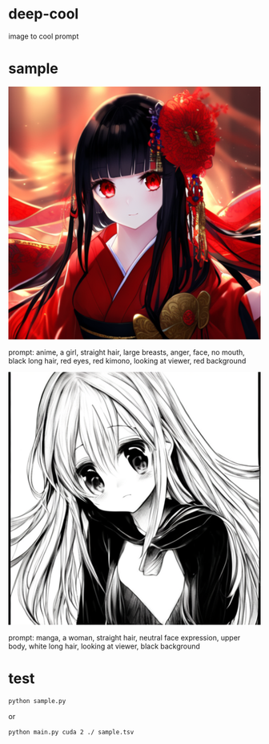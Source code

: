 # deep-cool
image to cool prompt

# sample
![anime](an%20anime%20girl.png)

prompt: anime, a girl, straight hair, large breasts, anger, face, no mouth, black long hair, red eyes, red kimono, looking at viewer, red background

![manga](a%20manga%20girl.png)

prompt: manga, a woman, straight hair, neutral face expression, upper body, white long hair, looking at viewer, black background

# test
```bash
python sample.py
```
or

```bash
python main.py cuda 2 ./ sample.tsv
```

